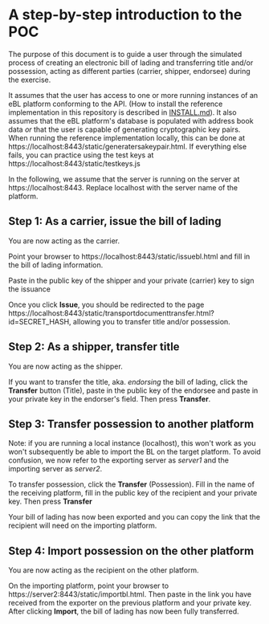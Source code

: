 A step-by-step introduction to the POC
======================================

The purpose of this document is to guide a user through the simulated process of creating an electronic bill of lading and transferring title and/or possession, acting as different parties (carrier, shipper, endorsee) during the exercise.

It assumes that the user has access to one or more running instances of an eBL platform conforming to the API. (How to install the reference implementation in this repository is described in [INSTALL.md](INSTALL.md)). It also assumes that the eBL platform's database is populated with address book data *or* that the user is capable of generating cryptographic key pairs. When running the reference implementation locally, this can be done at https://localhost:8443/static/generatersakeypair.html. If everything else fails, you can practice using the test keys at https://localhost:8443/static/testkeys.js

In the following, we assume that the server is running on the server at https://localhost:8443. Replace localhost with the server name of the platform.


Step 1: As a carrier, issue the bill of lading
----------------------------------------------
You are now acting as the carrier.

Point your browser to https://localhost:8443/static/issuebl.html and fill in the bill of lading information.

Paste in the public key of the shipper and your private (carrier) key to sign the issuance

Once you click **Issue**, you should be redirected to the page https://localhost:8443/static/transportdocumenttransfer.html?id=SECRET_HASH, allowing you to transfer title and/or possession.


Step 2: As a shipper, transfer title
------------------------------------
You are now acting as the shipper.

If you want to transfer the title, aka. *endorsing* the bill of lading, click the **Transfer** button (Title), paste in the public key of the endorsee and paste in your private key in the endorser's field. Then press **Transfer**.


Step 3: Transfer possession to another platform
-----------------------------------------------
Note: if you are running a local instance (localhost), this won't work as you won't subsequently be able to import the BL on the target platform. To avoid confusion, we now refer to the exporting server as *server1* and the importing server as *server2*.

To transfer possession, click the **Transfer** (Possession). Fill in the name of the receiving platform, fill in the public key of the recipient and your private key. Then press **Transfer**

Your bill of lading has now been exported and you can copy the link that the recipient will need on the importing platform.


Step 4: Import possession on the other platform
-----------------------------------------------
You are now acting as the recipient on the other platform.

On the importing platform, point your browser to https://server2:8443/static/importbl.html. Then paste in the link you have received from the exporter on the previous platform and your private key. After clicking **Import**, the bill of lading has now been fully transferred.

